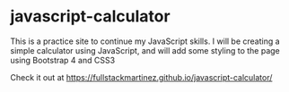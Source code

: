 # javascript-calculator
This is a practice site to continue my JavaScript skills. I will be creating a simple calculator using JavaScript, and will add some styling to the page using Bootstrap 4 and CSS3

Check it out at https://fullstackmartinez.github.io/javascript-calculator/
